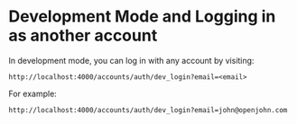 # Development Mode and Logging in as another account

In development mode, you can log in with any account by visiting:

```
http://localhost:4000/accounts/auth/dev_login?email=<email>
```

For example:

```
http://localhost:4000/accounts/auth/dev_login?email=john@openjohn.com
```
